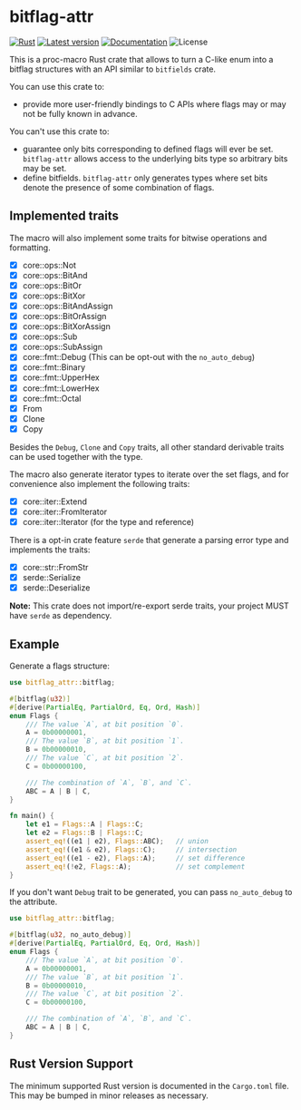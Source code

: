 # bitflag-attr

[![Rust](https://github.com/GrayJack/bitflag-attr/workflows/Check/badge.svg)](https://github.com/GrayJack/bitflag-attr/actions)
[![Latest version](https://img.shields.io/crates/v/bitflag-attr.svg)](https://crates.io/crates/bitflag-attr)
[![Documentation](https://docs.rs/bitflag-attr/badge.svg)](https://docs.rs/bitflag-attr)
![License](https://img.shields.io/crates/l/bitflag-attr.svg)

This is a proc-macro Rust crate that allows to turn a C-like enum into a bitflag structures with an API similar to `bitfields` crate.

You can use this crate to:

- provide more user-friendly bindings to C APIs where flags may or may not be fully known in advance.

You can't use this crate to:

- guarantee only bits corresponding to defined flags will ever be set. `bitflag-attr` allows access to the underlying bits type so arbitrary bits may be set.
- define bitfields. `bitflag-attr` only generates types where set bits denote the presence of some combination of flags.

## Implemented traits

The macro will also implement some traits for bitwise operations and formatting.

- [X] core::ops::Not
- [X] core::ops::BitAnd
- [X] core::ops::BitOr
- [X] core::ops::BitXor
- [X] core::ops::BitAndAssign
- [X] core::ops::BitOrAssign
- [X] core::ops::BitXorAssign
- [X] core::ops::Sub
- [X] core::ops::SubAssign
- [X] core::fmt::Debug (This can be opt-out with the `no_auto_debug`)
- [X] core::fmt::Binary
- [X] core::fmt::UpperHex
- [X] core::fmt::LowerHex
- [X] core::fmt::Octal
- [X] From
- [X] Clone
- [X] Copy

Besides the `Debug`, `Clone` and `Copy` traits, all other standard derivable traits can be used together with the type.

The macro also generate iterator types to iterate over the set flags, and for convenience also implement the following traits:

- [X] core::iter::Extend
- [X] core::iter::FromIterator
- [X] core::iter::Iterator (for the type and reference)

There is a opt-in crate feature `serde` that generate a parsing error type and implements the traits:

- [X] core::str::FromStr
- [X] serde::Serialize
- [X] serde::Deserialize

**Note:** This crate does not import/re-export serde traits, your project MUST have `serde` as dependency.

## Example

Generate a flags structure:

```rust
use bitflag_attr::bitflag;

#[bitflag(u32)]
#[derive(PartialEq, PartialOrd, Eq, Ord, Hash)]
enum Flags {
    /// The value `A`, at bit position `0`.
    A = 0b00000001,
    /// The value `B`, at bit position `1`.
    B = 0b00000010,
    /// The value `C`, at bit position `2`.
    C = 0b00000100,

    /// The combination of `A`, `B`, and `C`.
    ABC = A | B | C,
}

fn main() {
    let e1 = Flags::A | Flags::C;
    let e2 = Flags::B | Flags::C;
    assert_eq!((e1 | e2), Flags::ABC);   // union
    assert_eq!((e1 & e2), Flags::C);     // intersection
    assert_eq!((e1 - e2), Flags::A);     // set difference
    assert_eq!(!e2, Flags::A);           // set complement
}
```

If you don't want `Debug` trait to be generated, you can pass `no_auto_debug` to the attribute.

```rust
use bitflag_attr::bitflag;

#[bitflag(u32, no_auto_debug)]
#[derive(PartialEq, PartialOrd, Eq, Ord, Hash)]
enum Flags {
    /// The value `A`, at bit position `0`.
    A = 0b00000001,
    /// The value `B`, at bit position `1`.
    B = 0b00000010,
    /// The value `C`, at bit position `2`.
    C = 0b00000100,

    /// The combination of `A`, `B`, and `C`.
    ABC = A | B | C,
}
```


## Rust Version Support

The minimum supported Rust version is documented in the `Cargo.toml` file.
This may be bumped in minor releases as necessary.